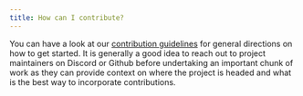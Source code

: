 ```yaml
---
title: How can I contribute?
---
```


You can have a look at our [contribution guidelines](/how-to-contribute) for general directions on how to get started. It is generally a good idea to reach out to project maintainers on Discord or Github before undertaking an important chunk of work as they can provide context on where the project is headed and what is the best way to incorporate contributions.
